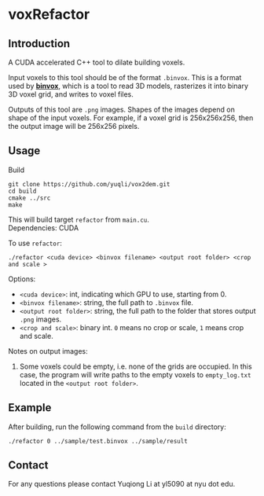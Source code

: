 # voxRefactor

## Introduction
A CUDA accelerated C++ tool to dilate building voxels.

Input voxels to this tool should be of the format `.binvox`. This is a format used by [**binvox**](http://www.patrickmin.com/binvox/), which is a tool to read 3D models, rasterizes it into binary 3D voxel grid, and writes to voxel files.

Outputs of this tool are `.png` images. Shapes of the images depend on shape of the input voxels. For example, if a voxel grid is 256x256x256, then the output image will be 256x256 pixels.


## Usage

Build
```
git clone https://github.com/yuqli/vox2dem.git
cd build
cmake ../src
make
```
This will build target `refactor` from `main.cu`.  
Dependencies: CUDA

To use `refactor`:

`./refactor <cuda device> <binvox filename> <output root folder> <crop and scale >`

Options:
- `<cuda device>`: int, indicating which GPU to use, starting from 0.
- `<binvox filename>`: string, the full path to `.binvox` file.
- `<output root folder>`: string, the full path to the folder that stores output `.png` images.
- `<crop and scale>`: binary int. `0` means no crop or scale, `1` means crop and scale.   

Notes on output images:
1. Some voxels could be empty, i.e. none of the grids are occupied. In this case, the program will write paths to the empty voxels to `empty_log.txt` located in the `<output root folder>`.  



## Example
After building, run the following command from the `build` directory:

`./refactor 0 ../sample/test.binvox ../sample/result`


## Contact
For any questions please contact Yuqiong Li at yl5090 at nyu dot edu.
